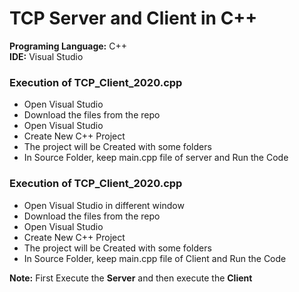 # TCP Server and Client in C++

**Programing Language:** C++</br>
**IDE:** Visual Studio
### Execution of TCP_Client_2020.cpp
* Open Visual Studio
* Download the files from the repo 
* Open Visual Studio
* Create New C++ Project
* The project will be Created with some folders
* In Source Folder, keep main.cpp file of server and Run the Code</br>
### Execution of TCP_Client_2020.cpp
* Open Visual Studio in different window
* Download the files from the repo 
* Open Visual Studio
* Create New C++ Project
* The project will be Created with some folders
* In Source Folder, keep main.cpp file of Client and Run the Code

**Note:** First Execute the **Server** and then execute the **Client** 
